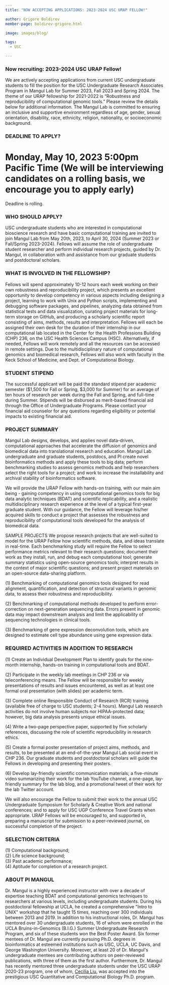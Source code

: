 ```yaml
---
title: "NOW ACCEPTING APPLICATIONS: 2023-2024 USC URAP FELLOW!"

author: Grigore Boldirev
member-page: boldirev-grigore.html

image: images/blog/

tags:
  - USC

---
```

### Now recruiting: 2023-2024 USC URAP Fellow!

We are actively accepting applications from current USC undergraduate students to fill the position for the USC Undergraduate Research Associates Program in Mangul Lab for Summer 2023, Fall 2023 and Spring 2024. The theme of our URAP fellowship for 2021-2022 is “Robustness and reproducibility of computational genomic tools.” Please review the details below for additional information. The Mangul Lab is committed to ensuring an inclusive and supportive environment regardless of age, gender, sexual orientation, disability, race, ethnicity, religion, nationality, or socioeconomic background.



### DEADLINE TO APPLY?

# Monday, May 10, 2023 5:00pm Pacific Time (We will be interviewing candidates on a rolling basis, we encourage you to apply early)
Deadline is rolling.

### WHO SHOULD APPLY?

USC undergraduate students who are interested in computational bioscience research and have basic computational training are invited to join Mangul Lab from May 20th, 2023, to April 30, 2024 (Summer 2023 or Fall/Spring 2023-2024). Fellows will assume the role of undergraduate student researcher and perform individual research projects, guided by Dr. Mangul, in collaboration with and assistance from our graduate students and postdoctoral scholars.

### WHAT IS INVOLVED IN THE FELLOWSHIP?

Fellows will spend approximately 10-12 hours each week working on their own robustness and reproducibility project, which presents an excellent opportunity to develop competency in various aspects including designing a project, learning to work with Unix and Python scripts, implementing and debugging software packages, and pipelines, analyzing data obtained from statistical tests and data visualization, curating project materials for long-term storage on GitHub, and producing a scholarly scientific report consisting of aims, methods, results and interpretation. Fellows will each be assigned their own desk for the duration of their internship in our computational lab located in the Center for the Health Professions Building (CHP) 236, on the USC Health Sciences Campus (HSC). Alternatively, if needed, Fellows will work remotely and all the resources can be accessed in remote settings. Due to the multidisciplinary nature of computational genomics and biomedical research, Fellows will also work with faculty in the Keck School of Medicine, and Dept. of Computational Biology.

### STUDENT STIPEND

The successful applicant will be paid the standard stipend per academic semester ($1,500 for Fall or Spring, $3,000 for Summer) for an average of ten hours of research per week during the Fall and Spring, and full-time during Summer. Stipends will be disbursed as merit-based financial aid through the Office of Undergraduate Programs. Please contact your financial aid counselor for any questions regarding eligibility or potential impacts to existing financial aid.

### PROJECT SUMMARY

Mangul Lab designs, develops, and applies novel data-driven, computational approaches that accelerate the diffusion of genomics and biomedical data into translational research and education. Mangul Lab undergraduate and graduate students, postdocs, and PI create novel bioinformatics methods and apply these tools to big data; perform benchmarking studies to assess genomics methods and help researchers select the right tools for a project; and work to increase the installability and archival stability of bioinformatics software.

We will provide the URAP Fellow with hands-on training, with our main aim being - gaining competency in using computational genomics tools for big data analytic techniques (BDAT) and scientific replicability, and a realistic multidisciplinary research experience at the level of a typical first-year graduate student. With our guidance, the Fellow will leverage his/her acquired skills to conduct a project that assesses the robustness and reproducibility of computational tools developed for the analysis of biomedical data.

SAMPLE PROJECTS
We propose research projects that are well-suited to model for the URAP Fellow how scientific methods, data, and ideas translate in real-time. Each benchmarking study will require the Fellow to select performance metrics relevant to their research questions; document their work as they install, run, and debug each computational tool; generate summary statistics using open-source genomics tools; interpret results in the context of major scientific questions; and present project materials on an open-source data-sharing platform.

(1) Benchmarking of computational genomics tools designed for read alignment, quantification, and detection of structural variants in genomic data, to assess their robustness and reproducibility.

(2) Benchmarking of computational methods developed to perform error-correction on next-generation sequencing data. Errors present in genomic data may impact downstream analysis and limit the applicability of sequencing technologies in clinical tools.

(3) Benchmarking of gene expression deconvolution tools, which are designed to estimate cell type abundance using gene expression data.

### REQUIRED ACTIVITIES IN ADDITION TO RESEARCH

(1) Create an Individual Development Plan to identify goals for the nine-month internship, hands-on training in computational tools and BDAT.

(2) Participate in the weekly lab meetings in CHP 236 or via teleconferencing means. The Fellow will be responsible for weekly presentations of results and issues encountered, as well as at least one formal oral presentation (with slides) per academic term.

(3) Complete online Responsible Conduct of Research (RCR) training (available free of charge to USC students; 2-4 hours). Mangul Lab research activities do not involve human subjects nor HIPAA-protected data; however, big data analysis presents unique ethical issues.

(4) Write a two-page perspective paper, supported by five scholarly references, discussing the role of scientific reproducibility in research ethics.

(5) Create a formal poster presentation of project aims, methods, and results, to be presented at an end-of-the-year Mangul Lab social event in CHP 236. Our graduate students and postdoctoral scholars will guide the Fellows in developing and presenting their posters.

(6) Develop lay-friendly scientific communication materials; a five-minute video summarizing their work for the lab YouTube channel, a one-page, lay-friendly summary for the lab blog, and a promotional tweet of their work for the lab Twitter account.

We will also encourage the Fellow to submit their work to the annual USC Undergraduate Symposium for Scholarly & Creative Work and national conferences; and to apply for USC UGP Conference Travel Grants when appropriate. URAP Fellows will be encouraged to, and supported in, preparing a manuscript for submission to a peer-reviewed journal, on successful completion of the project.

### SELECTION CRITERIA

(1) Computational background;\
(2) Life science background;\
(3) Past academic performance;\
(4) Aptitude for completion of a research project.

### ABOUT PI MANGUL
Dr. Mangul is a highly experienced instructor with over a decade of expertise teaching BDAT and computational genomics techniques to researchers at various levels, including undergraduate students. During his postdoctoral fellowship at UCLA, he created a comprehensive "Intro to UNIX" workshop that he taught 15 times, reaching over 300 individuals between 2013 and 2019. In addition to his instructional roles, Dr. Mangul has mentored over 30 undergraduate students, 16 of whom were enrolled in the UCLA Bruins-in-Genomics (B.I.G.) Summer Undergraduate Research Program, and six of these students won the Best Poster Award. Six former mentees of Dr. Mangul are currently pursuing Ph.D. degrees in bioinformatics at esteemed institutions such as USC, UCLA, UC Davis, and George Washington University. Moreover, at least 20 of Dr. Mangul's undergraduate mentees are contributing authors on peer-reviewed publications, with three of them as the first author. Furthermore, Dr. Mangul has recently mentored three undergraduate students under the USC URAP 2020-23 program, one of whom, [Cecilia Liu](https://mangul-lab-usc.github.io/2023/03/13/GrigoreBoldirev.html), was accepted into the prestigious USC Quantitative and Computational Biology Ph.D. program. 
